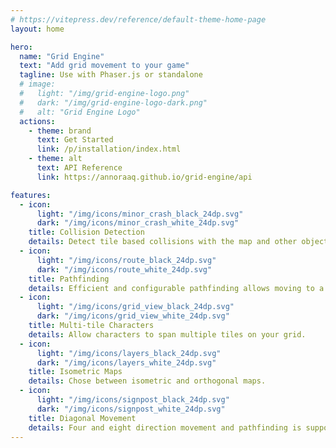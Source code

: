 ```yaml
---
# https://vitepress.dev/reference/default-theme-home-page
layout: home

hero:
  name: "Grid Engine"
  text: "Add grid movement to your game"
  tagline: Use with Phaser.js or standalone
  # image:
  #   light: "/img/grid-engine-logo.png"
  #   dark: "/img/grid-engine-logo-dark.png"
  #   alt: "Grid Engine Logo"
  actions:
    - theme: brand
      text: Get Started
      link: /p/installation/index.html
    - theme: alt
      text: API Reference
      link: https://annoraaq.github.io/grid-engine/api

features:
  - icon:
      light: "/img/icons/minor_crash_black_24dp.svg"
      dark: "/img/icons/minor_crash_white_24dp.svg"
    title: Collision Detection
    details: Detect tile based collisions with the map and other objects, supporting collision groups and multiple layers.
  - icon:
      light: "/img/icons/route_black_24dp.svg"
      dark: "/img/icons/route_white_24dp.svg"
    title: Pathfinding
    details: Efficient and configurable pathfinding allows moving to a target position or following other characters.
  - icon:
      light: "/img/icons/grid_view_black_24dp.svg"
      dark: "/img/icons/grid_view_white_24dp.svg"
    title: Multi-tile Characters
    details: Allow characters to span multiple tiles on your grid.
  - icon:
      light: "/img/icons/layers_black_24dp.svg"
      dark: "/img/icons/layers_white_24dp.svg"
    title: Isometric Maps
    details: Chose between isometric and orthogonal maps.
  - icon:
      light: "/img/icons/signpost_black_24dp.svg"
      dark: "/img/icons/signpost_white_24dp.svg"
    title: Diagonal Movement
    details: Four and eight direction movement and pathfinding is supported.
---
```

